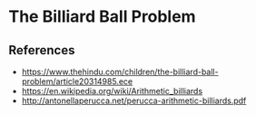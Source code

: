 # The Billiard Ball Problem

## References
  - https://www.thehindu.com/children/the-billiard-ball-problem/article20314985.ece
  - https://en.wikipedia.org/wiki/Arithmetic_billiards
  - http://antonellaperucca.net/perucca-arithmetic-billiards.pdf
